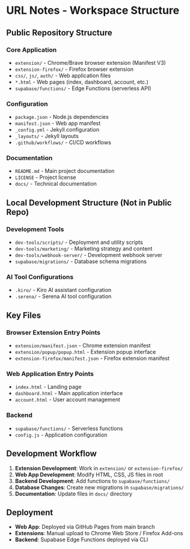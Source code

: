 # URL Notes - Workspace Structure

## Public Repository Structure

### Core Application
- `extension/` - Chrome/Brave browser extension (Manifest V3)
- `extension-firefox/` - Firefox browser extension
- `css/`, `js/`, `auth/` - Web application files
- `*.html` - Web pages (index, dashboard, account, etc.)
- `supabase/functions/` - Edge Functions (serverless API)

### Configuration
- `package.json` - Node.js dependencies
- `manifest.json` - Web app manifest
- `_config.yml` - Jekyll configuration
- `_layouts/` - Jekyll layouts
- `.github/workflows/` - CI/CD workflows

### Documentation
- `README.md` - Main project documentation
- `LICENSE` - Project license
- `docs/` - Technical documentation

## Local Development Structure (Not in Public Repo)

### Development Tools
- `dev-tools/scripts/` - Deployment and utility scripts
- `dev-tools/marketing/` - Marketing strategy and content
- `dev-tools/webhook-server/` - Development webhook server
- `supabase/migrations/` - Database schema migrations

### AI Tool Configurations
- `.kiro/` - Kiro AI assistant configuration
- `.serena/` - Serena AI tool configuration

## Key Files

### Browser Extension Entry Points
- `extension/manifest.json` - Chrome extension manifest
- `extension/popup/popup.html` - Extension popup interface
- `extension-firefox/manifest.json` - Firefox extension manifest

### Web Application Entry Points
- `index.html` - Landing page
- `dashboard.html` - Main application interface
- `account.html` - User account management

### Backend
- `supabase/functions/` - Serverless functions
- `config.js` - Application configuration

## Development Workflow

1. **Extension Development**: Work in `extension/` or `extension-firefox/`
2. **Web App Development**: Modify HTML, CSS, JS files in root
3. **Backend Development**: Add functions to `supabase/functions/`
4. **Database Changes**: Create new migrations in `supabase/migrations/`
5. **Documentation**: Update files in `docs/` directory

## Deployment

- **Web App**: Deployed via GitHub Pages from main branch
- **Extensions**: Manual upload to Chrome Web Store / Firefox Add-ons
- **Backend**: Supabase Edge Functions deployed via CLI